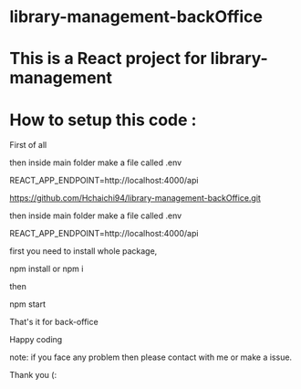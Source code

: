 # library-management-backOffice

# This is a React project for library-management

# How to setup this code : 

First of all 

then inside main folder make a file called .env

REACT_APP_ENDPOINT=http://localhost:4000/api



https://github.com/Hchaichi94/library-management-backOffice.git

then inside main folder make a file called .env

REACT_APP_ENDPOINT=http://localhost:4000/api

first you need to install whole package,

npm install or npm i

then

npm start 

That's it for back-office

Happy coding

note: if you face any problem then please contact with me or make a issue.

Thank you (:
